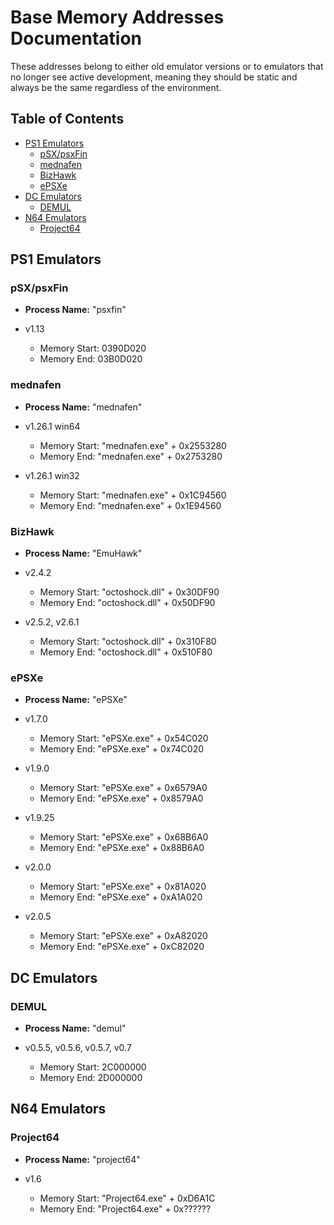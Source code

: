 # Base Memory Addresses Documentation

These addresses belong to either old emulator versions or to emulators that no longer see active development, meaning they should be static and always be the same regardless of the environment.

## Table of Contents
<!-- TOC depth:6 withLinks:1 updateOnSave:1 orderedList:0 -->
- [PS1 Emulators](#pS1-Emulators)
  - [pSX/psxFin](#pSXpsxFin)
  - [mednafen](#mednafen)
  - [BizHawk](#bizHawk)
  - [ePSXe](#ePSXe)
- [DC Emulators](#dC-Emulators)
  - [DEMUL](#dEMUL) 
- [N64 Emulators](#n64-Emulators)
  - [Project64](#project64)
<!-- /TOC -->

## PS1 Emulators

### pSX/psxFin
+ __Process Name:__ "psxfin"

+ v1.13
  + Memory Start: 0390D020
  + Memory End: 03B0D020

### mednafen
+ __Process Name:__ "mednafen"

+ v1.26.1 win64
  + Memory Start:  "mednafen.exe" + 0x2553280
  + Memory End:  "mednafen.exe" + 0x2753280
 
+ v1.26.1 win32
  + Memory Start:  "mednafen.exe" + 0x1C94560
  + Memory End:  "mednafen.exe" + 0x1E94560
 
### BizHawk
+ __Process Name:__ "EmuHawk"

+ v2.4.2
  + Memory Start: "octoshock.dll" + 0x30DF90
  + Memory End: "octoshock.dll" + 0x50DF90
 
+ v2.5.2, v2.6.1
  + Memory Start: "octoshock.dll" + 0x310F80
  + Memory End: "octoshock.dll" + 0x510F80


### ePSXe
+ __Process Name:__ "ePSXe"

+ v1.7.0
  + Memory Start: "ePSXe.exe" + 0x54C020
  + Memory End: "ePSXe.exe" + 0x74C020

+ v1.9.0
  + Memory Start: "ePSXe.exe" + 0x6579A0
  + Memory End: "ePSXe.exe" + 0x8579A0

+ v1.9.25
  + Memory Start: "ePSXe.exe" + 0x68B6A0
  + Memory End: "ePSXe.exe" + 0x88B6A0

+ v2.0.0
  + Memory Start: "ePSXe.exe" + 0x81A020
  + Memory End: "ePSXe.exe" + 0xA1A020
 
+ v2.0.5
  + Memory Start: "ePSXe.exe" + 0xA82020
  + Memory End: "ePSXe.exe" + 0xC82020

## DC Emulators

### DEMUL
+ __Process Name:__ "demul"

+ v0.5.5, v0.5.6, v0.5.7, v0.7
  + Memory Start: 2C000000
  + Memory End: 2D000000

## N64 Emulators

### Project64
+ __Process Name:__ "project64"

+ v1.6
  + Memory Start: "Project64.exe" + 0xD6A1C
  + Memory End: "Project64.exe" + 0x??????
